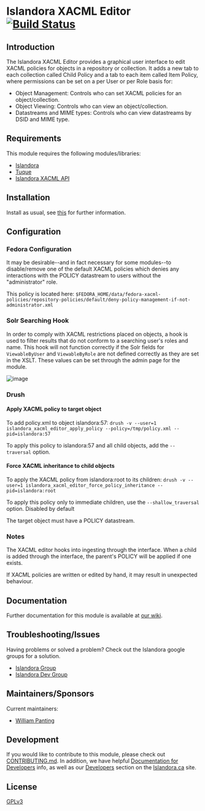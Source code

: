 # Islandora XACML Editor [![Build Status](https://travis-ci.org/Islandora/islandora_xacml_editor.png?branch=7.x)](https://travis-ci.org/Islandora/islandora_xacml_editor)

## Introduction

The Islandora XACML Editor provides a graphical user interface to edit XACML policies for objects in a repository or collection. It adds a new tab to each collection called Child Policy and a tab to each item called Item Policy, where permissions can be set on a per User or per Role basis for:

* Object Management: Controls who can set XACML policies for an object/collection.
* Object Viewing: Controls who can view an object/collection.
* Datastreams and MIME types: Controls who can view datastreams by DSID and MIME type.

## Requirements

This module requires the following modules/libraries:

* [Islandora](https://github.com/islandora/islandora)
* [Tuque](https://github.com/islandora/tuque)
* [Islandora XACML API](https://github.com/Islandora/islandora_xacml_editor/tree/7.x/api)

## Installation

Install as usual, see [this](https://drupal.org/documentation/install/modules-themes/modules-7) for further information.

## Configuration

### Fedora Configuration

It may be desirable--and in fact necessary for some modules--to disable/remove one of the default XACML policies which denies any interactions with the POLICY datastream to users without the "administrator" role.

This policy is located here:
`$FEDORA_HOME/data/fedora-xacml-policies/repository-policies/default/deny-policy-management-if-not-administrator.xml`

### Solr Searching Hook

In order to comply with XACML restrictions placed on objects, a hook is used to filter results that do not conform to a searching user's roles and name. This hook will not function correctly if the Solr fields for `ViewableByUser` and `ViewableByRole` are not defined correctly as they are set in the XSLT. These values can be set through the admin page for the module.

![image](https://cloud.githubusercontent.com/assets/2371345/9816201/d7e9a1e6-5871-11e5-90a0-51381eaf8fcb.png)

### Drush 

#### Apply XACML policy to target object

To add policy.xml to object islandora:57:
`drush -v --user=1 islandora_xacml_editor_apply_policy --policy=/tmp/policy.xml --pid=islandora:57`

To apply this policy to islandora:57 and all child objects, add the `--traversal` option.

#### Force XACML inheritance to child objects

To apply the XACML policy from islandora:root to its children:
`drush -v --user=1 islandora_xacml_editor_force_policy_inheritance --pid=islandora:root`

To apply this policy only to immediate children, use the `--shallow_traversal` option. Disabled by default

The target object must have a POLICY datastream.

### Notes

The XACML editor hooks into ingesting through the interface. When a child is added through the interface, the parent's POLICY will be applied if one exists.

If XACML policies are written or edited by hand, it may result in unexpected behaviour.

## Documentation

Further documentation for this module is available at [our wiki](https://wiki.duraspace.org/display/ISLANDORA/XACML+Editor).

## Troubleshooting/Issues

Having problems or solved a problem? Check out the Islandora google groups for a solution.

* [Islandora Group](https://groups.google.com/forum/?hl=en&fromgroups#!forum/islandora)
* [Islandora Dev Group](https://groups.google.com/forum/?hl=en&fromgroups#!forum/islandora-dev)

## Maintainers/Sponsors

Current maintainers:

* [William Panting](https://github.com/willtp87)

## Development

If you would like to contribute to this module, please check out [CONTRIBUTING.md](CONTRIBUTING.md). In addition, we have helpful [Documentation for Developers](https://github.com/Islandora/islandora/wiki#wiki-documentation-for-developers) info, as well as our [Developers](https://islandora.ca/developers) section on the [Islandora.ca](https://islandora.ca) site.

## License

[GPLv3](http://www.gnu.org/licenses/gpl-3.0.txt)
